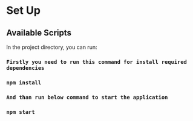 # Set Up

## Available Scripts

In the project directory, you can run:

### `Firstly you need to run this command for install required dependencies`

### `npm install`

### `And than run below command to start the application`

### `npm start`
